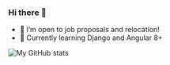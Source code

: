 ### Hi there 👋

- :telescope: I’m open to job proposals and relocation!
- :seedling: Currently learning Django and Angular 8+

![My GitHub stats](https://github-readme-stats.vercel.app/api?username=murraco&count_private=true&include_all_commits=true&show_icons=true&hide=contribs,,issues)

<!--
**murraco/murraco** is a ✨ _special_ ✨ repository because its `README.md` (this file) appears on your GitHub profile.

Here are some ideas to get you started:

- 🔭 I’m currently working on ...
- 🌱 I’m currently learning ...
- 👯 I’m looking to collaborate on ...
- 🤔 I’m looking for help with ...
- 💬 Ask me about ...
- 📫 How to reach me: ...
- 😄 Pronouns: ...
- ⚡ Fun fact: ...
-->
